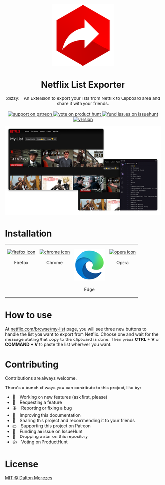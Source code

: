 <p align="center">
  <a href="#logo" id="logo">
    <img src="https://github.com/daltonmenezes/assets/blob/master/images/icons/netflix-list-exporter-logo2x.png?raw=true" alt="Netflix List Exporter logo" width="200" height="200" />
  </a>
</p>

<h1 align="center">Netflix List Exporter</h1>

<p align="center">
  :dizzy: An Extension to export your lists from Netflix to Clipboard area and share it with your friends.
  <br><br>
  
   <a href="https://www.patreon.com/daltonmenezes">
    <img alt="support on patreon" src="https://img.shields.io/badge/support%20on-patreon-1C1E26?style=for-the-badge&labelColor=1C1E26&color=c21313" />
  </a>

  <a href="https://www.producthunt.com/posts/netflix-list-exporter">
    <img alt="vote on product hunt" src="https://img.shields.io/badge/vote%20on-producthunt-1C1E26?style=for-the-badge&labelColor=1C1E26&color=c21313" />
  </a>  

  <a href="https://issuehunt.io/r/daltonmenezes/netflix-list-exporter">
    <img alt="fund issues on issuehunt" src="https://img.shields.io/badge/fund%20issues%20on-issuehunt-1C1E26?style=for-the-badge&labelColor=1C1E26&color=c21313" />
  </a>

  <a href="https://github.com/daltonmenezes/netflix-list-exporter/releases/latest">
    <img alt="version" src="https://img.shields.io/github/v/release/daltonmenezes/netflix-list-exporter?style=for-the-badge&labelColor=1C1E26&color=c21313" />
  </a>
</p>

<p align="center">
  <a href="#screenshot" id="screenshot">
    <img src="https://github.com/daltonmenezes/assets/blob/master/images/netflix-list-exporter/screenshot.png?raw=true" alt="screenshot">
  </a>
</p>
  
# Installation
<table>
  <tr>
    <td valign="top">
     <p align="center">
      <a href="https://addons.mozilla.org/pt-BR/firefox/addon/netflix-list-exporter/">
        <img src="https://i.imgur.com/imhunnJ.png" alt="firefox icon" width="100"/>
      </a>
      <br/><br/>
      <span>Firefox</span>
      </p>
    </td>
    <td valign="top">
      <p align="center">
        <a href="https://chrome.google.com/webstore/detail/netflix-list-exporter/mkhmjimpmgfjejbemjbimepeifijlagc">
          <img src="https://i.imgur.com/lMue0Hb.png" alt="chrome icon"  width="100"/>
        </a>
       <br/><br/>
        <span>Chrome</span>
      </p>
    </td>
    <td valign="top">
      <p align="center">
        <a href="https://microsoftedge.microsoft.com/addons/detail/netflix-list-exporter/emfcadhohobddccfnjpcajjpkogpilim">
          <img src="https://github.com/daltonmenezes/assets/blob/master/images/icons/edge.png?raw=true" alt="edge icon" width="100"/>
        </a>
       <br/><br/>
        <span>Edge</span>
      </p>
    </td> 
    <td valign="top">
      <p align="center">
        <a href="https://addons.opera.com/pt-br/extensions/details/netflix-list-exporter">
          <img src="https://i.imgur.com/t9OCThZ.png" alt="opera icon" width="100"/>
        </a>
       <br/><br/>
        <span>Opera</span>
      </p>
    </td>
  </tr>
 </table>
 
# How to use
At [netflix.com/browse/my-list](https://netflix.com/browse/my-list) page, you will see three new buttons to handle the list you want to export from Netflix. Choose one and wait for the message stating that copy to the clipboard is done. Then press **CTRL + V** or **COMMAND + V** to paste the list wherever you want.

# Contributing
Contributions are always welcome.

There's a bunch of ways you can contribute to this project, like by:
- :electric_plug: Working on new features (ask first, please)
- :wave: Requesting a feature
- :beetle: Reporting or fixing a bug
- :page_facing_up: Improving this documentation
- :rotating_light: Sharing this project and recommending it to your friends
- :dollar: Supporting this project on Patreon
- :bug: Funding an issue on IssueHunt
- :star2: Dropping a star on this repository
- :thumbsup: Voting on ProductHunt

# License
[MIT © Dalton Menezes](https://github.com/daltonmenezes/netflix-list-exporter/blob/master/LICENSE)
